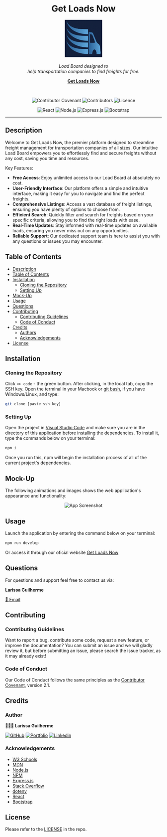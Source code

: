 <h1 align='center'> Get Loads Now </h1>

<p align='center'>
    <img src='./client/src/assets/logo.png' alt='logo' width='120px' height='120px' />
  <br><br>
  <i> Load Board designed to
    <br> help transportation companies to find freights for free.</i>
  <br>
</p>

<p align='center'>
  <a href='https://getloadsnow.com/'><strong> Get Loads Now </strong></a>
  <br>
</p>

<br>

<div align='center'>

![Contributor Covenant](https://img.shields.io/badge/Contributor%20Covenant-2.1-ff69b4.svg)
![Contributors](https://img.shields.io/github/contributors/larigens/getloadsnow?style=plastic&color=ff69b4)
![Licence](https://img.shields.io/static/v1?label=License&message=Apache-2.0&color=ff69b4)

</div>

<div align='center'>

![React](https://img.shields.io/badge/React-61DAFB?logo=react&logoColor=white)
![Node.js](https://img.shields.io/badge/Node.js-339933?logo=node.js&logoColor=white)
![Express.js](https://img.shields.io/badge/Express.js-000000?logo=express&logoColor=white)
![Bootstrap](https://img.shields.io/badge/Bootstrap-4b0082?logo=bootstrap&logoColor=white)


</div>

---

## Description

Welcome to Get Loads Now, the premier platform designed to streamline freight management for transportation companies of all sizes. Our intuitive Load Board empowers you to effortlessly find and secure freights without any cost, saving you time and resources.

Key Features:

 - **Free Access**: Enjoy unlimited access to our Load Board at absolutely no cost.
 - **User-Friendly Interface**: Our platform offers a simple and intuitive interface, making it easy for you to navigate and find the perfect freights.
 - **Comprehensive Listings**: Access a vast database of freight listings, ensuring you have plenty of options to choose from.
 - **Efficient Search**: Quickly filter and search for freights based on your specific criteria, allowing you to find the right loads with ease.
 - **Real-Time Updates**: Stay informed with real-time updates on available loads, ensuring you never miss out on any opportunities.
 - **Reliable Support**: Our dedicated support team is here to assist you with any questions or issues you may encounter.

## Table of Contents

- [Description](#description)
- [Table of Contents](#table-of-contents)
- [Installation](#installation)
  - [Cloning the Repository](#cloning-the-repository)
  - [Setting Up](#setting-up)
- [Mock-Up](#mock-up)
- [Usage](#usage)
- [Questions](#questions)
- [Contributing](#contributing)
  - [Contributing Guidelines](#contributing-guidelines)
  - [Code of Conduct](#code-of-conduct)
- [Credits](#credits)
  - [Authors](#authors)
  - [Acknowledgements](#acknowledgements)
- [License](#license)

## Installation

### Cloning the Repository

Click `<> code` - the green button. After clicking, in the local tab, copy the SSH key. Open the terminal in your Macbook or [git bash](https://git-scm.com/downloads), if you have Windows/Linux, and type:

```bash
git clone [paste ssh key]
```

### Setting Up

Open the project in [Visual Studio Code](https://code.visualstudio.com/download) and make sure you are in the directory of this application before installing the dependencies. To install it, type the commands below on your terminal:

```bash
npm i
```

Once you run this, npm will begin the installation process of all of the current project's dependencies.

## Mock-Up

The following animations and images shows the web application's appearance and functionality:

<div align='center'>

<img src='./assets/homepage.gif' alt='App Screenshot' width='600px' height='300px' />

</div>

## Usage

Launch the application by entering the command below on your terminal:

```bash
npm run develop
```

Or access it through our oficial website [Get Loads Now](https://getloadsnow.com/)

## Questions

For questions and support feel free to contact us via:

**Larissa Guilherme**

<a href='mailto:larigens@gmail.com'>📧 Email </a>

## Contributing

### Contributing Guidelines

Want to report a bug, contribute some code, request a new feature, or improve the documentation? You can submit an issue and we will gladly review it, but before submitting an issue, please search the issue tracker, as it may already exist!

### Code of Conduct

Our Code of Conduct follows the same principles as the [Contributor Covenant](https://www.contributor-covenant.org/version/2/1/code_of_conduct/), version 2.1.

## Credits

### Author

👩🏻‍💻 **Larissa Guilherme**

[![GitHub](https://img.shields.io/badge/GitHub-000?style=flat&logo=github)](https://github.com/larigens)
[![Portfolio](https://img.shields.io/badge/portfolio-000?style=flat&logo=ko-fi&logoColor=white)](https://larigens.github.io/laricodes/)
[![Linkedin](https://img.shields.io/badge/linkedin-0A66C2?style=flat&logo=linkedin&logoColor=white)](https://www.linkedin.com/in/larigens/)


### Acknowledgements

- [W3 Schools](https://www.w3schools.com)
- [MDN](https://developer.mozilla.org/en-US/)
- [Node.js](https://nodejs.org/en/)
- [NPM](https://www.npmjs.com/)
- [Express.js](https://expressjs.com/en/4x/api.html)
- [Stack Overflow](https://stackoverflow.com/)
- [dotenv](https://www.npmjs.com/package/dotenv)
- [React](https://react.dev/learn)
- [Bootstrap](https://getbootstrap.com/docs/5.3/getting-started/introduction/)

## License

Please refer to the [LICENSE](https://choosealicense.com/licenses/apache-2.0/) in the repo.